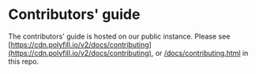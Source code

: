 # Contributors' guide

The contributors' guide is hosted on our public instance.  Please see [https://cdn.polyfill.io/v2/docs/contributing](https://cdn.polyfill.io/v2/docs/contributing), or [/docs/contributing.html](/docs/contributing.html) in this repo.

